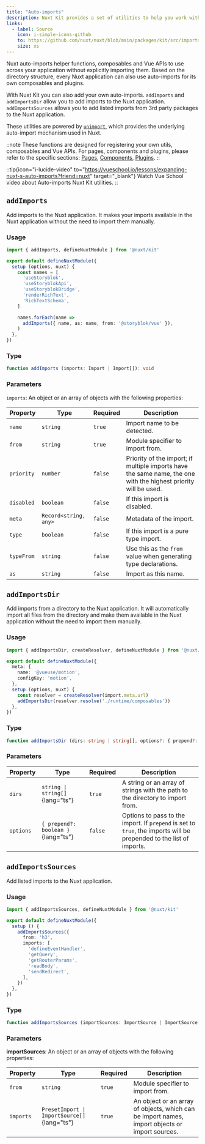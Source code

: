 ```yaml
---
title: "Auto-imports"
description: Nuxt Kit provides a set of utilities to help you work with auto-imports. These functions allow you to register your own utils, composables and Vue APIs.
links:
  - label: Source
    icon: i-simple-icons-github
    to: https://github.com/nuxt/nuxt/blob/main/packages/kit/src/imports.ts
    size: xs
---
```


Nuxt auto-imports helper functions, composables and Vue APIs to use across your application without explicitly importing them. Based on the directory structure, every Nuxt application can also use auto-imports for its own composables and plugins.

With Nuxt Kit you can also add your own auto-imports. `addImports` and `addImportsDir` allow you to add imports to the Nuxt application. `addImportsSources` allows you to add listed imports from 3rd party packages to the Nuxt application.

These utilities are powered by [`unimport`](https://github.com/unjs/unimport), which provides the underlying auto-import mechanism used in Nuxt.

::note
These functions are designed for registering your own utils, composables and Vue APIs. For pages, components and plugins, please refer to the specific sections: [Pages](/docs/3.x/api/kit/pages), [Components](/docs/3.x/api/kit/components), [Plugins](/docs/3.x/api/kit/plugins).
::

::tip{icon="i-lucide-video" to="https://vueschool.io/lessons/expanding-nuxt-s-auto-imports?friend=nuxt" target="_blank"}
Watch Vue School video about Auto-imports Nuxt Kit utilities.
::

## `addImports`

Add imports to the Nuxt application. It makes your imports available in the Nuxt application without the need to import them manually.

### Usage

```ts twoslash
import { addImports, defineNuxtModule } from '@nuxt/kit'

export default defineNuxtModule({
  setup (options, nuxt) {
    const names = [
      'useStoryblok',
      'useStoryblokApi',
      'useStoryblokBridge',
      'renderRichText',
      'RichTextSchema',
    ]

    names.forEach(name =>
      addImports({ name, as: name, from: '@storyblok/vue' }),
    )
  },
})
```

### Type

```ts
function addImports (imports: Import | Import[]): void
```

### Parameters

`imports`: An object or an array of objects with the following properties:

| Property           | Type                         | Required | Description                                                                                                     |
| ------------------ | ---------------------------- | -------- | --------------------------------------------------------------------------------------------------------------- |
| `name`             | `string`                     | `true`   | Import name to be detected.                                                                                     |
| `from`             | `string`                     | `true`   | Module specifier to import from.                                                                                |
| `priority`         | `number`                     | `false`  | Priority of the import; if multiple imports have the same name, the one with the highest priority will be used. |
| `disabled`         | `boolean`                    | `false`  | If this import is disabled.                                                                                     |
| `meta`             | `Record<string, any>`        | `false`  | Metadata of the import.                                                                                         |
| `type`             | `boolean`                    | `false`  | If this import is a pure type import.                                                                           |
| `typeFrom`         | `string`                     | `false`  | Use this as the `from` value when generating type declarations.                                                 |
| `as`               | `string`                     | `false`  | Import as this name.                                                                                            |

## `addImportsDir`

Add imports from a directory to the Nuxt application. It will automatically import all files from the directory and make them available in the Nuxt application without the need to import them manually.

### Usage

```ts twoslash
import { addImportsDir, createResolver, defineNuxtModule } from '@nuxt/kit'

export default defineNuxtModule({
  meta: {
    name: '@vueuse/motion',
    configKey: 'motion',
  },
  setup (options, nuxt) {
    const resolver = createResolver(import.meta.url)
    addImportsDir(resolver.resolve('./runtime/composables'))
  },
})
```

### Type

```ts
function addImportsDir (dirs: string | string[], options?: { prepend?: boolean }): void
```

### Parameters

| Property           | Type                         | Required | Description                                                                                                     |
| ------------------ | ---------------------------- | -------- | --------------------------------------------------------------------------------------------------------------- |
| `dirs`             | `string \| string[]`{lang="ts"}          | `true`   | A string or an array of strings with the path to the directory to import from.                                 |
| `options`          | `{ prepend?: boolean }`{lang="ts"}      | `false`  | Options to pass to the import. If `prepend` is set to `true`, the imports will be prepended to the list of imports. |

## `addImportsSources`

Add listed imports to the Nuxt application.

### Usage

```ts twoslash
import { addImportsSources, defineNuxtModule } from '@nuxt/kit'

export default defineNuxtModule({
  setup () {
    addImportsSources({
      from: 'h3',
      imports: [
        'defineEventHandler',
        'getQuery',
        'getRouterParams',
        'readBody',
        'sendRedirect',
      ],
    })
  },
})
```

### Type

```ts
function addImportsSources (importSources: ImportSource | ImportSource[]): void
```

### Parameters

**importSources**: An object or an array of objects with the following properties:

| Property           | Type                         | Required | Description                                                                                                     |
| ------------------ | ---------------------------- | -------- | --------------------------------------------------------------------------------------------------------------- |
| `from`             | `string`                     | `true`   | Module specifier to import from.                                                                                |
| `imports`          | `PresetImport \| ImportSource[]`{lang="ts"} | `true`   | An object or an array of objects, which can be import names, import objects or import sources.                  |
